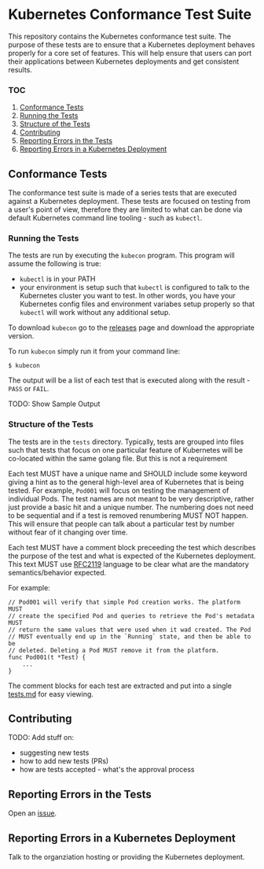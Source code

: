 # Kubernetes Conformance Test Suite

This repository contains the Kubernetes conformance test suite.
The purpose of these tests are to ensure that a Kubernetes deployment
behaves properly for a core set of features. This will help ensure that
users can port their applications between Kubernetes deployments and get
consistent results.

### TOC
1. [Conformance Tests](#conformance-tests)
1. [Running the Tests](#running-the-tests)
1. [Structure of the Tests](#structure-of-the-tests)
1. [Contributing](#contributing)
1. [Reporting Errors in the Tests](#reporting-errors-in-the-tests)
1. [Reporting Errors in a Kubernetes Deployment](#reporting-errors-in-a-kubernetes-deployment)

## Conformance Tests

The conformance test suite is made of a series tests that are executed
against a Kubernetes deployment. These tests are focused on testing from
a user's point of view, therefore they are limited to what can be done
via default Kubernetes command line tooling - such as `kubectl`.

### Running the Tests

The tests are run by executing the `kubecon` program.
This program will assume the following is true:
* `kubectl` is in your PATH
* your environment is setup such that `kubectl` is configured to
  talk to the Kubernetes cluster you want to test. In other words, you
  have your Kubernetes config files and environment variabes setup
  properly so that `kubectl` will work without any additional setup.

To download `kubecon` go to the
[releases](https://github.com/duglin/k8s-conformance/releases) page
and download the appropriate version.

To run `kubecon` simply run it from your command line:
```
$ kubecon
```

The output will be a list of each test that is executed along with the
result - `PASS` or `FAIL`.

TODO: Show Sample Output

### Structure of the Tests

The tests are in the `tests` directory. Typically, tests are grouped
into files such that tests that focus on one particular feature of Kubernetes
will be co-located within the same golang file. But this is not a requirement

Each test MUST have a unique name and SHOULD include some keyword giving
a hint as to the general high-level area of Kubernetes that is being tested.
For example, `Pod001` will focus on testing the management of individual
Pods. The test names are not meant to be very descriptive, rather just provide
a basic hit and a unique number. The numbering does not need to be sequential
and if a test is removed renumbering MUST NOT happen. This will ensure that
people can talk about a particular test by number without fear of it changing
over time.

Each test MUST have a comment block preceeding the test which describes
the purpose of the test and what is expected of the Kubernetes deployment.
This text MUST use [RFC2119](https://www.ietf.org/rfc/rfc2119.txt) language
to be clear what are the mandatory semantics/behavior expected.

For example:
```
// Pod001 will verify that simple Pod creation works. The platform MUST
// create the specified Pod and queries to retrieve the Pod's metadata MUST
// return the same values that were used when it wad created. The Pod
// MUST eventually end up in the `Running` state, and then be able to be
// deleted. Deleting a Pod MUST remove it from the platform.
func Pod001(t *Test) {
    ...
}
```

The comment blocks for each test are extracted and put into a single
[tests.md](tests.md) for easy viewing.

## Contributing

TODO: Add stuff on:
* suggesting new tests
* how to add new tests (PRs)
* how are tests accepted - what's the approval process

## Reporting Errors in the Tests

Open an [issue](https://github.com/duglin/k8s-conformance/issues).

## Reporting Errors in a Kubernetes Deployment

Talk to the organziation hosting or providing the Kubernetes deployment.

